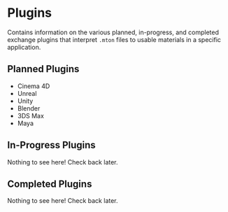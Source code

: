 # Plugins
Contains information on the various planned, in-progress, and completed exchange plugins that interpret `.mton` files to usable materials in a specific application.

## Planned Plugins
- Cinema 4D
- Unreal
- Unity
- Blender
- 3DS Max
- Maya

## In-Progress Plugins
Nothing to see here! Check back later.

## Completed Plugins
Nothing to see here! Check back later.